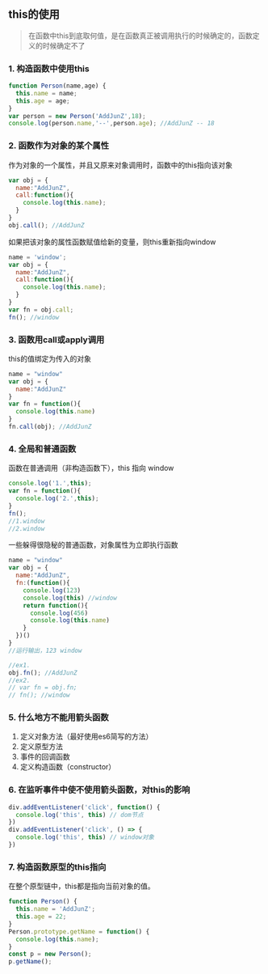 <!-- this.md -->
## this的使用
> 在函数中this到底取何值，是在函数真正被调用执行的时候确定的，函数定义的时候确定不了

### 1. 构造函数中使用this
```js
function Person(name,age) {
  this.name = name;
  this.age = age;
}
var person = new Person('AddJunZ',18);
console.log(person.name,'--',person.age); //AddJunZ -- 18
```
### 2. 函数作为对象的某个属性
作为对象的一个属性，并且又原来对象调用时，函数中的this指向该对象
```js
var obj = {
  name:"AddJunZ",
  call:function(){
    console.log(this.name);
  }
}
obj.call(); //AddJunZ
```
如果把该对象的属性函数赋值给新的变量，则this重新指向window
```js
name = 'window';
var obj = {
  name:"AddJunZ",
  call:function(){
    console.log(this.name);
  }
}
var fn = obj.call;
fn(); //window
```
### 3. 函数用call或apply调用
this的值绑定为传入的对象
```js
name = "window"
var obj = {
  name:"AddJunZ"
}
var fn = function(){
  console.log(this.name)
}
fn.call(obj); //AddJunZ
```
### 4. 全局和普通函数
函数在普通调用（非构造函数下），this 指向 window
```js
console.log('1.',this);
var fn = function(){
  console.log('2.',this);
}
fn();
//1.window
//2.window
```
一些躲得很隐秘的普通函数，对象属性为立即执行函数
```js
name = "window"
var obj = {
  name:"AddJunZ",
  fn:(function(){
    console.log(123)
    console.log(this) //window
    return function(){
      console.log(456)
      console.log(this.name)
    }
  })()
}
//运行输出，123 window

//ex1.
obj.fn(); //AddJunZ
//ex2.
// var fn = obj.fn;
// fn(); //window
```

### 5. 什么地方不能用箭头函数
1. 定义对象方法（最好使用es6简写的方法）
2. 定义原型方法
3. 事件的回调函数
4. 定义构造函数（constructor）

### 6. 在监听事件中使不使用箭头函数，对this的影响
```js
div.addEventListener('click', function() {
  console.log('this', this) // dom节点
})
div.addEventListener('click', () => {
  console.log('this', this) // window对象
})
```

### 7. 构造函数原型的this指向
在整个原型链中，this都是指向当前对象的值。
```js
function Person() {
  this.name = 'AddJunZ';
  this.age = 22;
}
Person.prototype.getName = function() {
  console.log(this.name);
}
const p = new Person();
p.getName();
```
